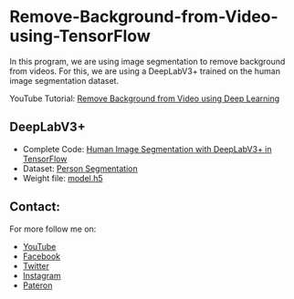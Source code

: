 # Remove-Background-from-Video-using-TensorFlow
In this program, we are using image segmentation to remove background from videos. For this, we are using a DeepLabV3+ trained on the human image segmentation dataset.

YouTube Tutorial: [Remove Background from Video using Deep Learning](https://youtu.be/luPdAH12Qwc)

## DeepLabV3+
- Complete Code: [Human Image Segmentation with DeepLabV3+ in TensorFlow](https://github.com/nikhilroxtomar/Human-Image-Segmentation-with-DeepLabV3Plus-in-TensorFlow)
- Dataset:  [Person Segmentation](https://www.kaggle.com/nikhilroxtomar/person-segmentation/download)
- Weight file: [model.h5](https://drive.google.com/file/d/17QKxSIBFhyJoDps93-sCVHnVV6UWS1sG/view?usp=sharing)

## Contact:
For more follow me on:

- <a href="https://www.youtube.com/idiotdeveloper"> YouTube </a>
- <a href="https://facebook.com/idiotdeveloper"> Facebook </a>
- <a href="https://twitter.com/nikhilroxtomar"> Twitter </a>
- <a href="https://www.instagram.com/nikhilroxtomar"> Instagram </a>
- <a href="https://www.patreon.com/idiotdeveloper"> Pateron </a>
